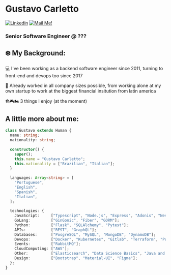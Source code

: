 # Gustavo Carletto


[![Linkedin](https://img.shields.io/badge/-Connect-blue?style=flat-square&logo=Linkedin&logoColor=white&link=https://www.linkedin.com/in/gucarletto/)](https://www.linkedin.com/in/gucarletto/)
[![Mail Me!](https://img.shields.io/badge/-Contact%20Me!-c14438?style=flat-square&logo=Gmail&logoColor=white&link=mailto:gucarletto@gmail.com)](mailto:gucarletto@gmail.com)
### Senior Software Engineer @ ???

## ❄️ My Background:

💻 I've been working as a backend software engineer since 2011, turning to front-end and devops too since 2017

🏢 Already worked in all company sizes possible, from working alone at my own startup to work at the biggest financial insitution from latin america

⚽🎮🏍️ 3 things I enjoy (at the moment)


## A little more about me:

```typescript
class Gustavo extends Human {
  name: string;
  nationality: string;
  
  constructor() {
    super();
    this.name = "Gustavo Carletto";
    this.nationality = ["Brazilian", "Italian"];
  }
  
  languages: Array<string> = [
    "Portuguese",
    "English",
    "Spanish",
    "Italian",
  ];
  
  technologies: {
    JavaScript:     ["Typescript", "Node.js", "Express", "Adonis", "NestJS", "React", "NextJS, Prisma, TypeORM, Knex"];
    GoLang:         ["GinGonic", "Fiber", "GORM"];
    Python:         ["Flask", "SQLAlchemy", "Pytest"];
    APIs:           ["REST", "GraphQL"];
    Databases:      ["PosgreSQL", "MySQL", "MongoDB", "DynamoDB"];
    Devops:         ["Docker", "Kubernetes", "Gitlab", "Terraform", "Pulumi", "Github Actions"]
    Events:         ["RabbitMQ"];
    CloudComputing: ["AWS"];
    Other:          ["Elasticsearch", "Data Science Basics", "Java and C++ from College"];
    Design:         ["Bootstrap", "Material-UI", "Figma"];
  };
}
```
